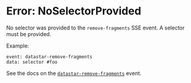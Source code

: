 # Error: NoSelectorProvided

No selector was provided to the `remove-fragments` SSE event. A selector must be provided.

Example:

```
event: datastar-remove-fragments
data: selector #foo
```

See the docs on the [`datastar-remove-fragments`](/reference/attribute_plugins#data-datastar-remove-fragments) event.
